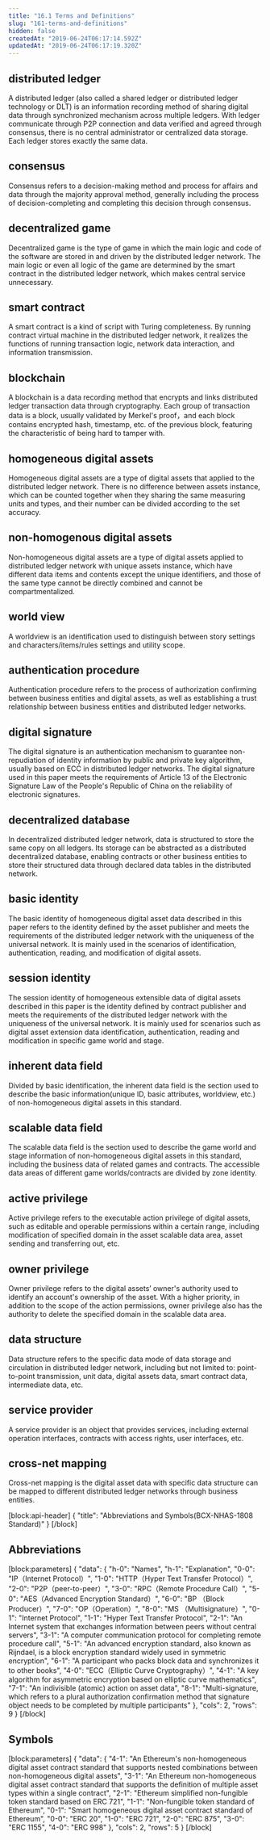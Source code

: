 ```yaml
---
title: "16.1 Terms and Definitions"
slug: "161-terms-and-definitions"
hidden: false
createdAt: "2019-06-24T06:17:14.592Z"
updatedAt: "2019-06-24T06:17:19.320Z"
---
```

## distributed ledger
A distributed ledger (also called a shared ledger or distributed ledger technology or DLT) is an information recording method of sharing digital data through synchronized mechanism across multiple ledgers. With ledger communicate through P2P connection and data verified and agreed through consensus, there is no central administrator or centralized data storage. Each ledger stores exactly the same data.

## consensus
Consensus refers to a decision-making method and process for affairs and data through the majority approval method, generally including the process of decision-completing and completing this decision through consensus.

## decentralized game
Decentralized game is the type of game in which the main logic and code of the software are stored in and driven by the distributed ledger network. The main logic or even all logic of the game are determined by the smart contract in the distributed ledger network, which makes central service unnecessary.

## smart contract
A smart contract is a kind of script with Turing completeness. By running contract virtual machine in the distributed ledger network, it realizes the functions of running transaction logic, network data interaction, and information transmission.

## blockchain
A blockchain is a data recording method that encrypts and links distributed ledger transaction data through cryptography. Each group of transaction data is a block, usually validated by Merkel's proof，and each block contains encrypted hash, timestamp, etc. of the previous block, featuring the characteristic of being hard to tamper with. 

## homogeneous digital assets
Homogeneous digital assets are a type of digital assets that applied to the distributed ledger network. There is no difference between assets instance, which can be counted together when they sharing the same measuring units and types, and their number can be divided according to the set accuracy.

## non-homogenous digital assets
Non-homogeneous digital assets are a type of digital assets applied to distributed ledger network with unique assets instance, which have different data items and contents except the unique identifiers, and those of the same type cannot be directly combined and cannot be compartmentalized.

## world view
A worldview is an identification used to distinguish between story settings and characters/items/rules settings and utility scope.

## authentication procedure
Authentication procedure refers to the process of authorization confirming between business entities and digital assets, as well as establishing a trust relationship between business entities and distributed ledger networks.

## digital signature
The digital signature is an authentication mechanism to guarantee non-repudiation of identity information by public and private key algorithm, usually based on ECC in distributed ledger networks. The digital signature used in this paper meets the requirements of Article 13 of the Electronic Signature Law of the People's Republic of China on the reliability of electronic signatures.

## decentralized database
In decentralized distributed ledger network, data is structured to store the same copy on all ledgers. Its storage can be abstracted as a distributed decentralized database, enabling contracts or other business entities to store their structured data through declared data tables in the distributed network.

## basic identity
The basic identity of homogeneous digital asset data described in this paper refers to the identity defined by the asset publisher and meets the requirements of the distributed ledger network with the uniqueness of the universal network. It is mainly used in the scenarios of identification, authentication, reading, and modification of digital assets.

## session identity
The session identity of homogeneous extensible data of digital assets described in this paper is the identity defined by contract publisher and meets the requirements of the distributed ledger network with the uniqueness of the universal network. It is mainly used for scenarios such as digital asset extension data identification, authentication, reading and modification in specific game world and stage.

##  inherent data field
Divided by basic identification, the inherent data field is the section used to describe the basic information(unique ID, basic attributes, worldview, etc.) of non-homogeneous digital assets in this standard. 

## scalable data field
The scalable data field is the section used to describe the game world and stage information of non-homogeneous digital assets in this standard, including the business data of related games and contracts. The accessible data areas of different game worlds/contracts are divided by zone identity.

## active privilege
Active privilege refers to the executable action privilege of digital assets, such as editable and operable permissions within a certain range, including modification of specified domain in the asset scalable data area, asset sending and transferring out, etc.

## owner privilege
Owner privilege refers to the digital assets’ owner's authority used to identify an account's ownership of the asset. With a higher priority, in addition to the scope of the action permissions, owner privilege also has the authority to delete the specified domain in the scalable data area.

## data structure
Data structure refers to the specific data mode of data storage and circulation in distributed ledger network, including but not limited to: point-to-point transmission, unit data, digital assets data, smart contract data, intermediate data, etc.

## service provider
A service provider is an object that provides services, including external operation interfaces, contracts with access rights, user interfaces, etc.

## cross-net mapping
Cross-net mapping is the digital asset data with specific data structure can be mapped to different distributed ledger networks through business entities. 

[block:api-header]
{
  "title": "Abbreviations and Symbols(BCX-NHAS-1808 Standard)"
}
[/block]
## Abbreviations 
[block:parameters]
{
  "data": {
    "h-0": "Names",
    "h-1": "Explanation",
    "0-0": "IP（Internet Protocol）",
    "1-0": "HTTP（Hyper Text Transfer Protocol）",
    "2-0": "P2P（peer-to-peer）",
    "3-0": "RPC（Remote Procedure Call）",
    "5-0": "AES（Advanced Encryption Standard）",
    "6-0": "BP （Block Producer）",
    "7-0": "OP（Operation）",
    "8-0": "MS （Multisignature）",
    "0-1": "Internet Protocol",
    "1-1": "Hyper Text Transfer Protocol",
    "2-1": "An Internet system that exchanges information between peers without central servers",
    "3-1": "A computer communication protocol for completing remote procedure call",
    "5-1": "An advanced encryption standard, also known as Rijndael, is a block encryption standard widely used in symmetric encryption",
    "6-1": "A participant who packs block data and synchronizes it to other books",
    "4-0": "ECC（Elliptic Curve Cryptography）",
    "4-1": "A key algorithm for asymmetric encryption based on elliptic curve mathematics",
    "7-1": "An indivisible (atomic) action on asset data",
    "8-1": "Multi-signature, which refers to a plural authorization confirmation method that signature object needs to be completed by multiple participants"
  },
  "cols": 2,
  "rows": 9
}
[/block]
## Symbols


[block:parameters]
{
  "data": {
    "4-1": "An Ethereum's non-homogeneous digital asset contract standard that supports nested combinations between non-homogeneous digital assets",
    "3-1": "An Ethereum non-homogeneous digital asset contract standard that supports the definition of multiple asset types within a single contract",
    "2-1": "Ethereum simplified non-fungible token standard based on ERC 721",
    "1-1": "Non-fungible token standard of Ethereum",
    "0-1": "Smart homogeneous digital asset contract standard of Ethereum",
    "0-0": "ERC 20",
    "1-0": "ERC 721",
    "2-0": "ERC 875",
    "3-0": "ERC 1155",
    "4-0": "ERC 998"
  },
  "cols": 2,
  "rows": 5
}
[/block]